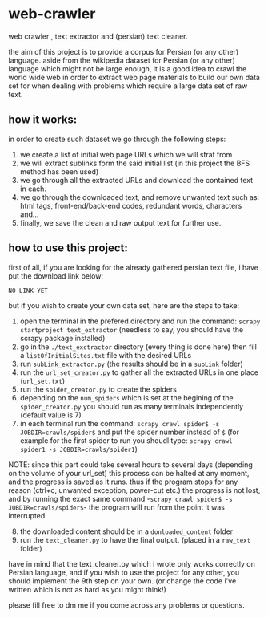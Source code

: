 web-crawler
===========
web crawler , text extractor and (persian) text cleaner.

the aim of this project is to provide a corpus for Persian (or any other) language.
aside from the wikipedia dataset for Persian (or any other) language which might not be large enough, it is a good idea to crawl the world wide web in order to extract web page materials to build our own data set for when dealing with problems which require a large data set of raw text.

how it works:
-----------------------
in order to create such dataset we go through the following steps:
1. we create a list of initial web page URLs which we will strat from
2. we will extract sublinks form the said initial list (in this project the BFS method has been used)
3. we go through all the extracted URLs and download the contained text in each.
4. we go through the downloaded text, and remove unwanted text such as: html tags, front-end/back-end codes, redundant words, characters and...
5. finally, we save the clean and raw output text for further use.

how to use this project:
-----------------------
first of all, if you are looking for the already gathered persian text file, i have put the download link below:

`NO-LINK-YET`

but if you wish to create your own data set, here are the steps to take:

1. open the terminal in the prefered directory and run the command: `scrapy startproject text_extractor` (needless to say, you should have the scrapy package installed)
2. go in the `./text_exctractor` directory (every thing is done here) then fill a `listOfInitialSites.txt` file with the desired URLs
3. run `subLink_extractor.py` (the results should be in a `subLink` folder)
4. run the `url_set_creator.py` to gather all the extracted URLs in one place (`url_set.txt`)
5. run the `spider_creator.py` to create the spiders
6. depending on the `num_spiders` which is set at the begining of the `spider_creator.py` you should run as many terminals independently (default value is 7)
7. in each terminal run the command: `scrapy crawl spider$ -s JOBDIR=crawls/spider$` and put the spider number instead of `$` (for example for the first spider to run you shoudl type: `scrapy crawl spider1 -s JOBDIR=crawls/spider1`)

NOTE: since this part could take several hours to several days (depending on the volume of your url_set) this process can be halted at any moment, and the progress is saved as it runs. thus if the program stops for any reason (ctrl+c, unwanted exception, power-cut etc.) the progress is not lost, and by running the exact same command -`scrapy crawl spider$ -s JOBDIR=crawls/spider$`- the program will run from the point it was interrupted.

8. the downloaded content should be in a `donloaded_content` folder
9. run the `text_cleaner.py` to have the final output. (placed in a `raw_text `folder)

have in mind that the text_cleaner.py which i wrote only works correctly on Persian language, and if you wish to use the project for any other, you should implement the 9th step on your own. (or change the code i've written which is not as hard as you might think!)

please fill free to dm me if you come across any problems or questions.
